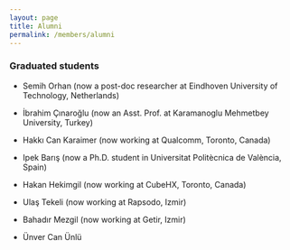 ```yaml
---
layout: page
title: Alumni
permalink: /members/alumni
---
```


### Graduated students

* Semih Orhan (now a post-doc researcher at Eindhoven University of Technology, Netherlands)

* İbrahim Çınaroğlu (now an Asst. Prof. at Karamanoglu Mehmetbey University, Turkey)

* Hakkı Can Karaimer (now working at Qualcomm, Toronto, Canada)

* Ipek Barış (now a Ph.D. student in Universitat Politècnica de València, Spain)

* Hakan Hekimgil (now working at CubeHX, Toronto, Canada)

* Ulaş Tekeli (now working at Rapsodo, Izmir)

* Bahadır Mezgil (now working at Getir, Izmir)

* Ünver Can Ünlü

